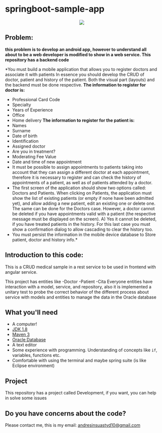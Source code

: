 # springboot-sample-app
<p align="center">
  <img src="https://miro.medium.com/max/1200/1*wUsUWiM0o5H-CVNnnD-QUg.png" />
</p>

## Problem: 

**this problem is to develop an android app, however to understand all about to be a web developer is modified to show in a web service. This repository has a backend code**

*You must build a mobile application that allows you to register doctors and associate it with
patients In essence you should develop the CRUD of doctor, patient and history
of the patient. Both the visual part (layouts) and the backend must be done
respective.
**The information to register for doctor is:**
- Professional Card Code 
- Specialty 
- Years of Experience
- Office
- Home delivery 
**The information to register for the patient is:**
- Names
- Surname
- Date of birth
- Identification
- Assigned doctor
- Are you in treatment?
- Moderating Fee Value
- Date and time of new appointment
- It must be possible to assign appointments to patients taking into account that they can
assign a different doctor at each appointment, therefore it is necessary to register and
can check the history of appointments of a patient, as well as of patients attended
by a doctor.
- The first screen of the application should show two options called: Doctors and
Patients. When clicking on Patients, the application must show the list of
existing patients (or empty if none have been admitted yet), and allow adding a
new patient, edit an existing one or delete one. The same can be done for the
Doctors case. However, a doctor cannot be deleted if you have appointments
valid with a patient (the respective message must be displayed on the screen). A) Yes
it cannot be deleted, if you have treated patients in the history. For this last case
you must show a confirmation dialog to allow cascading to clear the
history too.
- You must persist the information in the mobile device database to
Store patient, doctor and history info.*


## Introduction to this code: 

This is a CRUD medical sample in a rest service to be used in frontend with angular service.

This project has entities like
-Doctor
-Patient
-Cita
Everyone entities have interaction with a model, service, and repository, also it is implemented a unitary test to probe the correct behavior of the different process about service with models and entities to manage the data in the Oracle database

## What you'll need

* A computer!
* [JDK 1.8](http://www.oracle.com/technetwork/java/javase/downloads/jdk8-downloads-2133151.html)
* [Maven 3](https://maven.apache.org)
* [Oracle Database](https://www.oracle.com/co/database/)
* A text editor
* Some experience with programming. Understanding of concepts like `if`, variables, functions etc.
* Comfortable with using the terminal and maybe spring suite (is like Eclipse environment)

## Project
This repository has a project called Development, if you want, you can help in solve some issues

## Do you have concerns about the code?
Please contact me, this is my email: andresinsuastyd10@gmail.com
